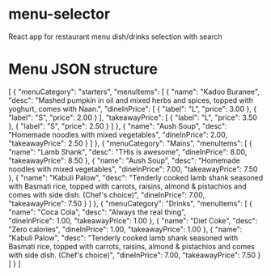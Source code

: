 # menu-selector
React app for restaurant menu dish/drinks selection with search


# Menu JSON structure
[
	{
		"menuCategory": "starters",
		"menuItems": [
			{
				"name": "Kadoo Buranee",
				"desc": "Mashed pumpkin in oil and mixed herbs and spices, topped with yoghurt, comes with Naan.",
				"dineInPrice": [
					{
						"label": "L",
						"price": 3.00
					},
					{
						"label": "S",
						"price": 2.00
					}
				],
				"takeawayPrice":  [
					{
						"label": "L",
						"price": 3.50
					},
					{
						"label": "S",
						"price": 2.50
					}
				]
			},
			{
				"name": "Aush Soup",
				"desc": "Homemade noodles with mixed vegetables",
				"dineInPrice": 2.00,
				"takeawayPrice": 2.50
			}
		]
	},
	{
		"menuCategory": "Mains",
		"menuItems": [
			{
				"name": "Lamb Shank",
				"desc": "THis is awesome",
				"dineInPrice": 8.00,
				"takeawayPrice": 8.50
			},
			{
				"name": "Aush Soup",
				"desc": "Homemade noodles with mixed vegetables",
				"dineInPrice": 7.00,
				"takeawayPrice": 7.50
			},
			{
				"name": "Kabuli Palow",
				"desc": "Tenderly cooked lamb shank seasoned with Basmati rice, topped with carrots, raisins, almond & pistachios and comes with side dish. (Chef's choice)",
				"dineInPrice": 7.00,
				"takeawayPrice": 7.50
			}
		]
	},
	{
		"menuCategory": "Drinks",
		"menuItems": [
			{
				"name": "Coca Cola",
				"desc": "Always the real thing",	
				"dineInPrice": 1.00,
				"takeawayPrice": 1.00
			},
			{
				"name": "Diet Coke",
				"desc": "Zero calories",
				"dineInPrice": 1.00,
				"takeawayPrice": 1.00
			},
			{
				"name": "Kabuli Palow",
				"desc": "Tenderly cooked lamb shank seasoned with Basmati rice, topped with carrots, raisins, almond & pistachios and comes with side dish. (Chef's choice)",
				"dineInPrice": 7.00,
				"takeawayPrice": 7.50
			}
		]
	}
]
